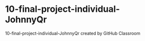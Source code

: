 # 10-final-project-individual-JohnnyQr
10-final-project-individual-JohnnyQr created by GitHub Classroom
